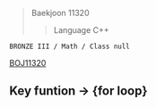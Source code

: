>Baekjoon 11320
>>Language C++

```BRONZE III / Math / Class null```

[BOJ11320](https://www.acmicpc.net/problem/11320)<br>
<h2> Key funtion -> {for loop}<br>

